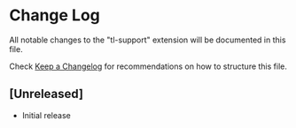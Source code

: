 # Change Log

All notable changes to the "tl-support" extension will be documented in this file.

Check [Keep a Changelog](http://keepachangelog.com/) for recommendations on how to structure this file.

## [Unreleased]

- Initial release